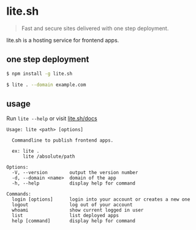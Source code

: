 # lite.sh

> Fast and secure sites delivered with one step deployment.

lite.sh is a hosting service for frontend apps.

## one step deployment

```sh
$ npm install -g lite.sh

$ lite . --domain example.com
```

## usage

Run `lite --help` or visit [lite.sh/docs](https://lite.sh/docs)

```
Usage: lite <path> [options]

  Commandline to publish frontend apps.

  ex: lite .
      lite /absolute/path

Options:
  -V, --version        output the version number
  -d, --domain <name>  domain of the app
  -h, --help           display help for command

Commands:
  login [options]      login into your account or creates a new one
  logout               log out of your account
  whoami               show current logged in user
  list                 list deployed apps
  help [command]       display help for command

```
